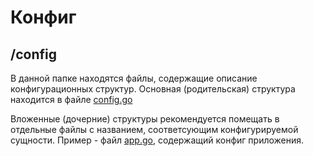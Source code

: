 # Конфиг
## /config
В данной папке находятся файлы, содержащие описание конфигурационных структур.
Основная (родительская) структура находится в файле [config.go](config.go)

Вложенные (дочерние) структуры рекомендуется помещать в отдельные файлы с названием,
соответсующим конфигурируемой сущности.
Пример - файл [app.go](app.go), содержащий конфиг приложения. 